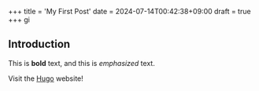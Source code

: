 +++
title = 'My First Post'
date = 2024-07-14T00:42:38+09:00
draft = true
+++
gi
## Introduction

This is **bold** text, and this is *emphasized* text.

Visit the [Hugo](https://gohugo.io) website!